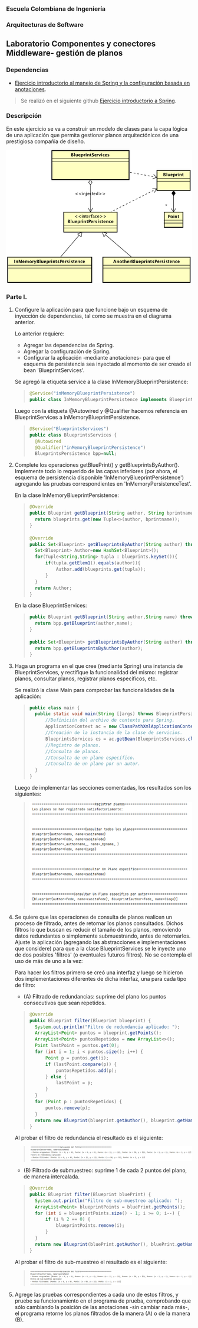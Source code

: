 ### Escuela Colombiana de Ingeniería

### Arquitecturas de Software
## Laboratorio Componentes y conectores  Middleware- gestión de planos
### Dependencias
* [Ejercicio introductorio al manejo de Spring y la configuración basada en anotaciones](https://github.com/ARSW-ECI-beta/DIP_DI-SPRING_JAVA-GRAMMAR_CHECKER).

> Se realizó en el siguiente github [Ejercicio introductorio a Spring](https://github.com/memo1019/Lab04-ARSW_Ejercicio_Introductorio).

### Descripción
En este ejercicio se va a construír un modelo de clases para la capa lógica de una aplicación que permita gestionar planos arquitectónicos de una prestigiosa compañia de diseño. 

![](img/ClassDiagram1.png)

### Parte I.

1. Configure la aplicación para que funcione bajo un esquema de inyección de dependencias, tal como se muestra en el diagrama anterior.


	Lo anterior requiere:

	* Agregar las dependencias de Spring.
	* Agregar la configuración de Spring.
	* Configurar la aplicación -mediante anotaciones- para que el esquema de persistencia sea inyectado al momento de ser creado el bean 'BlueprintServices'.
	
	Se agregó la etiqueta service a la clase InMemoryBlueprintPersistence:
	> ```java
	> @Service("inMemoryBlueprintPersistence")
	> public class InMemoryBlueprintPersistence implements BlueprintsPersistence{
	> ```
	Luego con la etiqueta @Autowired y @Qualifier hacemos referencia en BlueprintServices a InMemoryBlueprintPersistence.
	> ```java
	> @Service("BlueprintsServices")
	> public class BlueprintsServices {
	> 	@Autowired
	> 	@Qualifier("inMemoryBlueprintPersistence")
	> 	BlueprintsPersistence bpp=null;
	> ```


2. Complete los operaciones getBluePrint() y getBlueprintsByAuthor(). Implemente todo lo requerido de las capas inferiores (por ahora, el esquema de persistencia disponible 'InMemoryBlueprintPersistence') agregando las pruebas correspondientes en 'InMemoryPersistenceTest'.

	En la clase InMemoryBlueprintPersistence:
	> ```java
	> @Override
	> public Blueprint getBlueprint(String author, String bprintname) throws BlueprintNotFoundException {
	> 	return blueprints.get(new Tuple<>(author, bprintname));
	> }
	> 
	> @Override
	> public Set<Blueprint> getBlueprintsByAuthor(String author) throws BlueprintNotFoundException {
	> 	Set<Blueprint> Author=new HashSet<Blueprint>();
	> 	for(Tuple<String,String> tupla : blueprints.keySet()){
	> 		if(tupla.getElem1().equals(author)){
	> 			Author.add(blueprints.get(tupla));
	> 		}
	> 	}
	> 	return Author;
	> }
	> ```
	
	En la clase BlueprintServices:
	> ```java
	> public Blueprint getBlueprint(String author,String name) throws BlueprintNotFoundException{
	> 	return bpp.getBlueprint(author,name);
	> }
	> 
	> public Set<Blueprint> getBlueprintsByAuthor(String author) throws BlueprintNotFoundException{
	> 	return bpp.getBlueprintsByAuthor(author);
	> }
	> ```

3. Haga un programa en el que cree (mediante Spring) una instancia de BlueprintServices, y rectifique la funcionalidad del mismo: registrar planos, consultar planos, registrar planos específicos, etc.

	Se realizó la clase Main para comprobar las funcionalidades de la aplicación:
	> ```java
	> public class main {
	> 	public static void main(String []args) throws BlueprintPersistenceException, BlueprintNotFoundException {
	> 		//Definición del archivo de contexto para Spring.
	> 		ApplicationContext ac = new ClassPathXmlApplicationContext("applicationContext.xml");
	> 		//Creación de la instancia de la clase de servicios.
	> 		BlueprintsServices cs = ac.getBean(BlueprintsServices.class);
	> 		//Registro de planos.
	> 		//Consulta de planos.
	> 		//Consulta de un plano específico.
	> 		//Consulta de un plano por un autor.
	> 	}
	> }
	> ```
	
	Luego de implementar las secciones comentadas, los resultados son los siguientes:
	
	> ![](img/ejecucionPunto3.png)

4. Se quiere que las operaciones de consulta de planos realicen un proceso de filtrado, antes de retornar los planos consultados. Dichos filtros lo que buscan es reducir el tamaño de los planos, removiendo datos redundantes o simplemente submuestrando, antes de retornarlos. Ajuste la aplicación (agregando las abstracciones e implementaciones que considere) para que a la clase BlueprintServices se le inyecte uno de dos posibles 'filtros' (o eventuales futuros filtros). No se contempla el uso de más de uno a la vez:
	
	Para hacer los filtros primero se creó una interfaz y luego se hicieron dos implementaciones diferentes de dicha interfaz, una para cada tipo de filtro:
	
	* (A) Filtrado de redundancias: suprime del plano los puntos consecutivos que sean repetidos.
	
	> ```java
	> @Override
	> public Blueprint filter(Blueprint blueprint) {
	> 	System.out.println("Filtro de redundancia aplicado: ");
	> 	ArrayList<Point> puntos = blueprint.getPoints();
	> 	ArrayList<Point> puntosRepetidos = new ArrayList<>();
	> 	Point lastPoint = puntos.get(0);
	> 	for (int i = 1; i < puntos.size(); i++) {
	> 		Point p = puntos.get(i);
	> 		if (lastPoint.compare(p)) {
	> 			puntosRepetidos.add(p);
	> 		} else {
	> 			lastPoint = p;
	> 		}
	> 	}
	> 	for (Point p : puntosRepetidos) {
	> 		puntos.remove(p);
	> 	}
	> 	return new Blueprint(blueprint.getAuthor(), blueprint.getName(), puntos);
	> }
	> ```
	
	Al probar el filtro de redundancia el resultado es el siguiente:
	
	> ![](img/ejecucionPunto4redundancia.png)
	
	* (B) Filtrado de submuestreo: suprime 1 de cada 2 puntos del plano, de manera intercalada.
	
	> ```java
	> @Override
	> public Blueprint filter(Blueprint bluePrint) {
	> 	System.out.println("Filtro de sub-muestreo aplicado: ");
	> 	ArrayList<Point> blueprintPoints = bluePrint.getPoints();
	> 	for (int i = blueprintPoints.size() - 1; i >= 0; i--) {
	> 		if (i % 2 == 0) {
	> 			blueprintPoints.remove(i);
	> 		}
	> 	}
	> 	return new Blueprint(bluePrint.getAuthor(), bluePrint.getName(), blueprintPoints);
	> }
	> ```
	
	Al probar el filtro de sub-muestreo el resultado es el siguiente:
	
	> ![](img/ejecucionPunto4submuestreo.png)

5. Agrege las pruebas correspondientes a cada uno de estos filtros, y pruebe su funcionamiento en el programa de prueba, comprobando que sólo cambiando la posición de las anotaciones -sin cambiar nada más-, el programa retorne los planos filtrados de la manera (A) o de la manera (B). 
